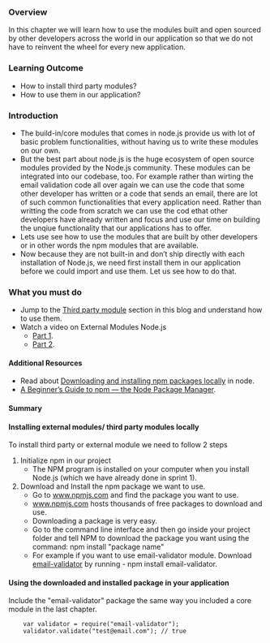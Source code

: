 ### Overview
In this chapter we will learn how to use the modules built and open sourced by other developers across the world in our application so that we do not have to reinvent the wheel for every new application.

### Learning Outcome
- How to install third party modules?
- How to use them in our application?

### Introduction
- The build-in/core modules that comes in node.js provide us with lot of basic problem functionalities, without having us to write these modules on our own.
- But the best part about node.js is the huge ecosystem of open source modules provided by the Node.js community. 
These modules can be integrated into our codebase, too. For example rather than wirting the email validation code all over again we can use the code that some other developer has written or a code that sends an email, there are lot of such common functionalities that every application need. Rather than writting the code from scratch we can use the cod ethat other developers have already written and focus and use our time on building the unqiue functionality that our applications has to offer.
- Lets use see how to use the modules that are built by other developers or in other words the npm modules that are available.
- Now because they are not built-in and don’t ship directly with each installation of Node.js, we need first install them in our application before we could import and use them. Let us see how to do that.

### What you must do
- Jump to the [Third party module](https://www.c-sharpcorner.com/article/nodejs-modules/) section in this blog and understand how to use them.
- Watch a video on External Modules Node.js
    - [Part 1](https://www.youtube.com/watch?v=nHnHSO8o0Fk).
    - [Part 2](https://www.youtube.com/watch?v=QgiGF-c44n8).

#### Additional Resources
- Read about [Downloading and installing npm packages locally](https://docs.npmjs.com/downloading-and-installing-packages-locally) in node.
- [A Beginner’s Guide to npm — the Node Package Manager](https://www.sitepoint.com/beginners-guide-node-package-manager/).

#### Summary
#### Installing external modules/ third party modules locally
To install third party or external module we need to follow 2 steps
1. Initialize npm in our project 
    - The NPM program is installed on your computer when you install Node.js (which we have already done in sprint 1).
2. Download and Install the npm package we want to use.
    - Go to www.npmjs.com and find the package you want to use.
    - www.npmjs.com hosts thousands of free packages to download and use.
    - Downloading a package is very easy. 
    - Go to the command line interface and then go inside your project folder and tell NPM to download the package you want using the command: npm install "package name"
    - For example if you want to use email-validator module. Download [email-validator](https://www.npmjs.com/package/email-validator) by running - npm install email-validator.

#### Using the downloaded and installed package in your application
Include the "email-validator" package the same way you included a core module in the last chapter.

```
    var validator = require("email-validator");
    validator.validate("test@email.com"); // true
```